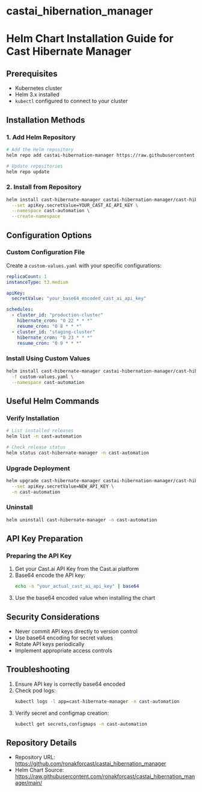 # castai_hibernation_manager
# Helm Chart Installation Guide for Cast Hibernate Manager

## Prerequisites
- Kubernetes cluster
- Helm 3.x installed
- `kubectl` configured to connect to your cluster

## Installation Methods

### 1. Add Helm Repository
```bash
# Add the Helm repository
helm repo add castai-hibernation-manager https://raw.githubusercontent.com/ronakforcast/castai_hibernation_manager/main/

# Update repositories
helm repo update
```

### 2. Install from Repository
```bash
helm install cast-hibernate-manager castai-hibernation-manager/cast-hibernate-manager \
  --set apiKey.secretValue=YOUR_CAST_AI_API_KEY \
  --namespace cast-automation \
  --create-namespace
```

## Configuration Options

### Custom Configuration File
Create a `custom-values.yaml` with your specific configurations:

```yaml
replicaCount: 1
instanceType: t3.medium

apiKey:
  secretValue: "your_base64_encoded_cast_ai_api_key"

schedules:
  - cluster_id: "production-cluster"
    hibernate_cron: "0 22 * * *"
    resume_cron: "0 8 * * *"
  - cluster_id: "staging-cluster"
    hibernate_cron: "0 23 * * *"
    resume_cron: "0 9 * * *"
```

### Install Using Custom Values
```bash
helm install cast-hibernate-manager castai-hibernation-manager/cast-hibernate-manager \
  -f custom-values.yaml \
  --namespace cast-automation
```

## Useful Helm Commands

### Verify Installation
```bash
# List installed releases
helm list -n cast-automation

# Check release status
helm status cast-hibernate-manager -n cast-automation
```

### Upgrade Deployment
```bash
helm upgrade cast-hibernate-manager castai-hibernation-manager/cast-hibernate-manager \
  --set apiKey.secretValue=NEW_API_KEY \
  -n cast-automation
```

### Uninstall
```bash
helm uninstall cast-hibernate-manager -n cast-automation
```

## API Key Preparation

### Preparing the API Key
1. Get your Cast.ai API Key from the Cast.ai platform
2. Base64 encode the API key:
   ```bash
   echo -n "your_actual_cast_ai_api_key" | base64
   ```
3. Use the base64 encoded value when installing the chart

## Security Considerations
- Never commit API keys directly to version control
- Use base64 encoding for secret values
- Rotate API keys periodically
- Implement appropriate access controls

## Troubleshooting
1. Ensure API key is correctly base64 encoded
2. Check pod logs: 
   ```bash
   kubectl logs -l app=cast-hibernate-manager -n cast-automation
   ```
3. Verify secret and configmap creation:
   ```bash
   kubectl get secrets,configmaps -n cast-automation
   ```

## Repository Details
- Repository URL: https://github.com/ronakforcast/castai_hibernation_manager
- Helm Chart Source: https://raw.githubusercontent.com/ronakforcast/castai_hibernation_manager/main/
```

